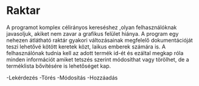 # Raktar
<!--#h2Elvárások:-->
A programot komplex célirányos kereséshez ,olyan felhasználóknak javasoljuk, akiket nem zavar a grafikus felület hiánya. A program egy nehezen átlátható raktár gyakori változásainak megfelelő dokumentációját teszi lehetővé kötött keretek közt, laikus emberek számára is. A felhasználónak tudnia kell az adott termék id-ét és ezáltal megkap róla minden információt amiket tetszés szerint módosíthat vagy törölhet, de a terméklista bővítésére is lehetőséget kap.

<!--arancsok:-->
-Lekérdezés
-Törés
-Módosítás
-Hozzáadás